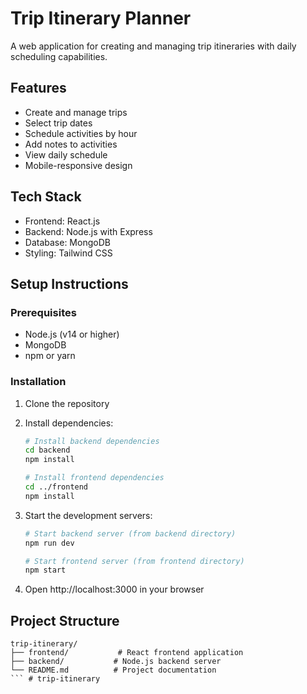 # Trip Itinerary Planner

A web application for creating and managing trip itineraries with daily scheduling capabilities.

## Features
- Create and manage trips
- Select trip dates
- Schedule activities by hour
- Add notes to activities
- View daily schedule
- Mobile-responsive design

## Tech Stack
- Frontend: React.js
- Backend: Node.js with Express
- Database: MongoDB
- Styling: Tailwind CSS

## Setup Instructions

### Prerequisites
- Node.js (v14 or higher)
- MongoDB
- npm or yarn

### Installation

1. Clone the repository
2. Install dependencies:
   ```bash
   # Install backend dependencies
   cd backend
   npm install

   # Install frontend dependencies
   cd ../frontend
   npm install
   ```

3. Start the development servers:
   ```bash
   # Start backend server (from backend directory)
   npm run dev

   # Start frontend server (from frontend directory)
   npm start
   ```

4. Open http://localhost:3000 in your browser

## Project Structure
```
trip-itinerary/
├── frontend/           # React frontend application
├── backend/           # Node.js backend server
└── README.md          # Project documentation
``` # trip-itinerary
